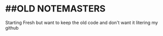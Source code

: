 ##OLD NOTEMASTERS
======================
Starting Fresh but want to keep the old code
and don't want it litering my github

